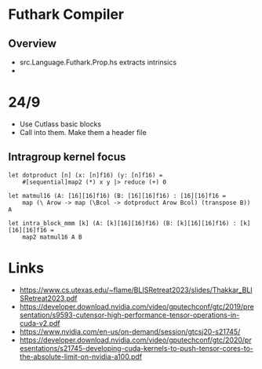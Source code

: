 # Futhark Compiler

## Overview
- src.Language.Futhark.Prop.hs extracts intrinsics
- 

# 24/9

- Use Cutlass basic blocks
- Call into them. Make them a header file

## Intragroup kernel focus

```futhark
let dotproduct [n] (x: [n]f16) (y: [n]f16) =
    #[sequential]map2 (*) x y |> reduce (+) 0

let matmul16 (A: [16][16]f16) (B: [16][16]f16) : [16][16]f16 =
    map (\ Arow -> map (\Bcol -> dotproduct Arow Bcol) (transpose B)) A

let intra_block_mmm [k] (A: [k][16][16]f16) (B: [k][16][16]f16) : [k][16][16]f16 =    
    map2 matmul16 A B
```

# Links

- https://www.cs.utexas.edu/~flame/BLISRetreat2023/slides/Thakkar_BLISRetreat2023.pdf
- https://developer.download.nvidia.com/video/gputechconf/gtc/2019/presentation/s9593-cutensor-high-performance-tensor-operations-in-cuda-v2.pdf
- https://www.nvidia.com/en-us/on-demand/session/gtcsj20-s21745/
- https://developer.download.nvidia.com/video/gputechconf/gtc/2020/presentations/s21745-developing-cuda-kernels-to-push-tensor-cores-to-the-absolute-limit-on-nvidia-a100.pdf
